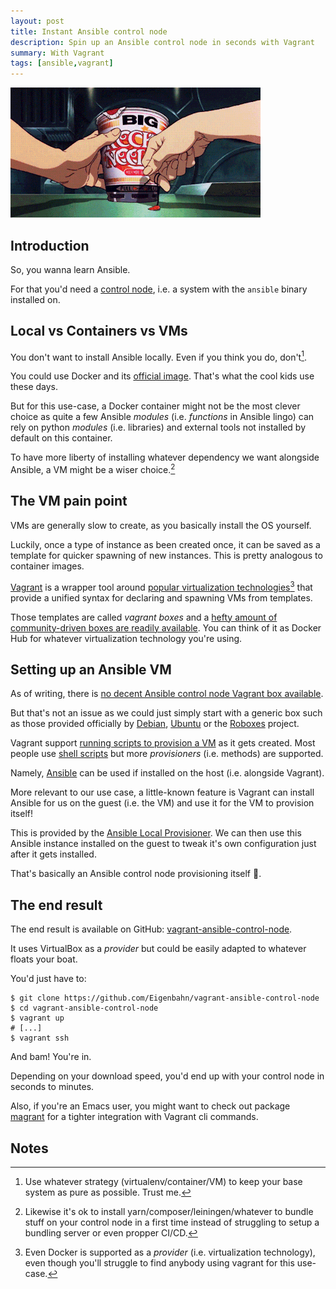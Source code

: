 ```yaml
---
layout: post
title: Instant Ansible control node
description: Spin up an Ansible control node in seconds with Vagrant
summary: With Vagrant
tags: [ansible,vagrant]
---
```


![instant_noodles](/assets/gif/instant_noodles.gif)


## Introduction

So, you wanna learn Ansible.

For that you'd need a [control node](https://docs.ansible.com/ansible/latest/network/getting_started/basic_concepts.html#control-node), i.e. a system with the `ansible` binary installed on.


## Local vs Containers vs VMs

You don't want to install Ansible locally. Even if you think you do, don't[^1].

You could use Docker and its [official image](https://hub.docker.com/r/ansible/ansible). That's what the cool kids use these days.

But for this use-case, a Docker container might not be the most clever choice as quite a few Ansible _modules_ (i.e. _functions_ in Ansible lingo) can rely on python _modules_ (i.e. libraries) and external tools not installed by default on this container.

To have more liberty of installing whatever dependency we want alongside Ansible, a VM might be a wiser choice.[^2]


## The VM pain point

VMs are generally slow to create, as you basically install the OS yourself.

Luckily, once a type of instance as been created once, it can be saved as a template for quicker spawning of new instances. This is pretty analogous to container images.

[Vagrant](https://www.vagrantup.com/) is a wrapper tool around [popular virtualization technologies](https://www.vagrantup.com/docs/providers)[^3] that provide a unified syntax for declaring and spawning VMs from templates.

Those templates are called _vagrant boxes_ and a [hefty amount of community-driven boxes are readily available](https://app.vagrantup.com/boxes/search). You can think of it as Docker Hub for whatever virtualization technology you're using.


## Setting up an Ansible VM

As of writing, there is [no decent Ansible control node Vagrant box available](https://app.vagrantup.com/boxes/search?utf8=%E2%9C%93&sort=downloads&provider=&q=ansible).

But that's not an issue as we could just simply start with a generic box such as those provided officially by [Debian](https://app.vagrantup.com/debian), [Ubuntu](https://app.vagrantup.com/ubuntu) or the [Roboxes](https://roboxes.org/) project.

Vagrant support [running scripts to provision a VM](https://www.vagrantup.com/docs/provisioning) as it gets created. Most people use [shell scripts](https://www.vagrantup.com/docs/provisioning/shell) but more _provisioners_ (i.e. methods) are supported.

Namely, [Ansible](https://www.vagrantup.com/docs/provisioning/ansible) can be used if installed on the host (i.e. alongside Vagrant).

More relevant to our use case, a little-known feature is Vagrant can install Ansible for us on the guest (i.e. the VM) and use it for the VM to provision itself!

This is provided by the [Ansible Local Provisioner](https://www.vagrantup.com/docs/provisioning/ansible_local). We can then use this Ansible instance installed on the guest to tweak it's own configuration just after it gets installed.

That's basically an Ansible control node provisioning itself 🤯.


## The end result

The end result is available on GitHub: [vagrant-ansible-control-node](https://github.com/Eigenbahn/vagrant-ansible-control-node).

It uses VirtualBox as a _provider_ but could be easily adapted to whatever floats your boat.

You'd just have to:

    $ git clone https://github.com/Eigenbahn/vagrant-ansible-control-node
    $ cd vagrant-ansible-control-node
    $ vagrant up
    # [...]
    $ vagrant ssh

And bam! You're in.

Depending on your download speed, you'd end up with your control node in seconds to minutes.

Also, if you're an Emacs user, you might want to check out package [magrant](https://github.com/p3r7/magrant) for a tighter integration with Vagrant cli commands.


## Notes

[^1]: Use whatever strategy (virtualenv/container/VM) to keep your base system as pure as possible. Trust me.

[^2]: Likewise it's ok to install yarn/composer/leiningen/whatever to bundle stuff on your control node in a first time instead of struggling to setup a bundling server or even propper CI/CD.

[^3]: Even Docker is supported as a _provider_ (i.e. virtualization technology), even though you'll struggle to find anybody using vagrant for this use-case.

